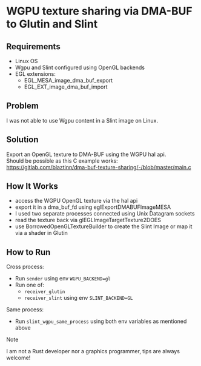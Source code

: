 # WGPU texture sharing via DMA-BUF to Glutin and Slint 
## Requirements
- Linux OS
- Wgpu and Slint configured using OpenGL backends
- EGL extensions:
  - EGL_MESA_image_dma_buf_export
  - EGL_EXT_image_dma_buf_import

## Problem
I was not able to use Wgpu content in a Slint image on Linux.

## Solution
Export an OpenGL texture to DMA-BUF using the WGPU hal api.  
Should be possible as this C example works: https://gitlab.com/blaztinn/dma-buf-texture-sharing/-/blob/master/main.c


## How It Works
- access the WGPU OpenGL texture via the hal api
- export it in a dma_buf_fd using eglExportDMABUFImageMESA
- I used two separate processes connected using Unix Datagram sockets
- read the texture back via glEGLImageTargetTexture2DOES
- use BorrowedOpenGLTextureBuilder to create the Slint Image or map it via a shader in Glutin

## How to Run
Cross process:
- Run `sender` using env `WGPU_BACKEND=gl` 
- Run one of:
  - `receiver_glutin`
  - `receiver_slint` using env `SLINT_BACKEND=GL`

Same process:

- Run `slint_wgpu_same_process` using both env variables as mentioned above

> [!NOTE]
> I am not a Rust developer nor a graphics programmer, tips are always welcome! 
